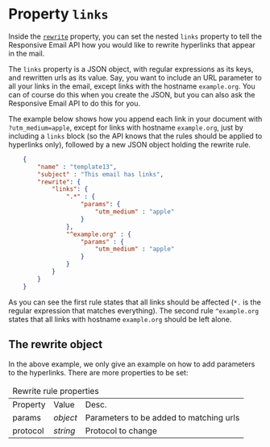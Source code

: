 # Property `links`

Inside the <a href="/support/json/property-rewrite">`rewrite`</a>
property, you can set the nested `links` property to tell the 
Responsive Email API how you would like to rewrite hyperlinks
that appear in the mail.

The `links` property is a JSON object, with regular expressions as its 
keys, and rewritten urls as its value. Say, you want to include an URL parameter 
to all your links in the email, except links with the hostname
`example.org`. You can of course do this when you create the JSON, but
you can also ask the Responsive Email API to do this for you.

The example below shows how you append each link in your document with `?utm_medium=apple`, 
except for links with hostname `example.org`, just by including a `links` block (so the API 
knows that the rules should be applied to hyperlinks only), followed by a new JSON object 
holding the rewrite rule.


````json
    {
        "name" : "template13",
        "subject" : "This email has links",
        "rewrite": {
            "links": {
                ".*" : {
                    "params": {
                        "utm_medium" : "apple"
                    }
                },
                "^example.org" : {
                    "params" : {
                        "utm_medium" : "apple"
                    }
                }
            }
        }
    }
````


As you can see the first rule states that all links should be affected (`*.`
is the regular expression that matches everything). The second rule `^example.org` states 
that all links with hostname `example.org` should be left alone.  

## The rewrite object

In the above example, we only give an example on how to add parameters
to the hyperlinks. There are more properties to be set:

<table class="info">
    <thead>
        <tr>
            <td colspan="3">Rewrite rule properties</td>
        </tr>
    </thead>
    <tbody>
        <tr class="thead">
            <td>Property</td>
            <td>Value</td>
            <td>Desc.</td>
        </tr>
        <tr>
            <td>params</td>
            <td><em>object</em></td>
            <td>Parameters to be added to matching urls</td>
        </tr>
        <tr>
            <td>protocol</td>
            <td><em>string</em></td>
            <td>Protocol to change</td>
        </tr>
    </tbody>
</table>


